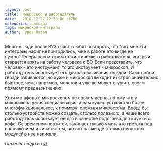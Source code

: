 ```yaml
---
layout: post
title:  Mикроскоп и работодатель
date:   2010-12-27 12:30:00 +0700
categories: рассказ
tags: микроскоп интегралы
author: Гуров Павел
---
```


Многие люди после ВУЗа часто любят повторять, что "вот мне эти интегралы нафиг не пригодились, мне в работе это нигде не нужно".Теперь рассмотрим статистического работодателя, который старается взять на работу человека с ВО. Если представить, что человек - это инструмент, то это инструмент - микроскоп. И работодатель использует его для заколачивания гвоздей. Само собой гвозди забиваются, но хуже и микроскоп выходит из строя значительно быстрее, чем, например, молоток и уже не может служить своем прямому предназначению.

Хотя метафора с микроскопом не совсем верна, потому что у микроскопа узкая специализация, а нам нужно устройство более многофункциональное, к примеру: сложная микросхема. Вроде бы столько устройств можно создать, столько полезного, а чаще всего работодатель использует ее для в качестве подогрева для кружки с кофе. Со временем портится, начинает только уметь что греться под напряжением и кичится тем, что вот на заводе столько ненужных модулей в нее напихали.

*Перенёс сюда из [vk](https://vk.com/note5195606_10390340)*
